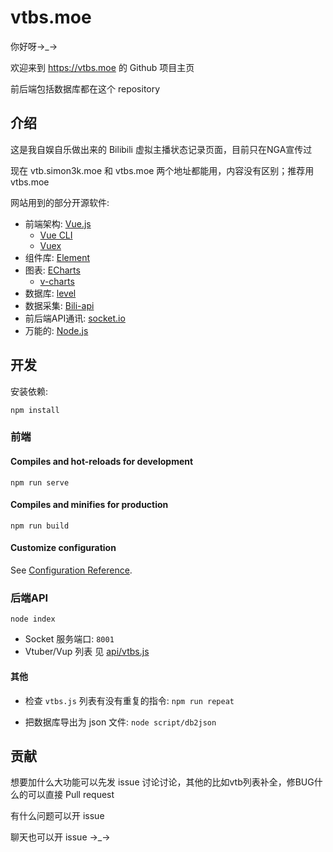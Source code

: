# vtbs.moe

你好呀→\_→

欢迎来到 <https://vtbs.moe> 的 Github 项目主页

前后端包括数据库都在这个 repository

## 介绍

这是我自娱自乐做出来的 Bilibili 虚拟主播状态记录页面，目前只在NGA宣传过

现在 vtb.simon3k.moe 和 vtbs.moe 两个地址都能用，内容没有区别；推荐用 vtbs.moe

网站用到的部分开源软件:

* 前端架构: [Vue.js](https://cn.vuejs.org)
  * [Vue CLI](https://cli.vuejs.org/zh/)
  * [Vuex](https://vuex.vuejs.org/zh/)
* 组件库: [Element](https://element.eleme.cn/)
* 图表: [ECharts](https://echarts.baidu.com)
  * [v-charts](https://v-charts.js.org)
* 数据库: [level](https://github.com/Level/level)
* 数据采集: [Bili-api](https://github.com/simon300000/bili-api)
* 前后端API通讯: [socket.io](https://socket.io)
* 万能的: [Node.js](https://nodejs.org/zh-cn/)

## 开发

安装依赖:

```
npm install
```

### 前端

#### Compiles and hot-reloads for development
```
npm run serve
```

#### Compiles and minifies for production
```
npm run build
```

#### Customize configuration
See [Configuration Reference](https://cli.vuejs.org/config/).

### 后端API

```
node index
```

* Socket 服务端口: `8001`
* Vtuber/Vup 列表 见 [api/vtbs.js](api/vtbs.js)

#### 其他

* 检查 `vtbs.js` 列表有没有重复的指令: `npm run repeat`

* 把数据库导出为 json 文件: `node script/db2json`

## 贡献

想要加什么大功能可以先发 issue 讨论讨论，其他的比如vtb列表补全，修BUG什么的可以直接 Pull request

有什么问题可以开 issue

聊天也可以开 issue →\_→
